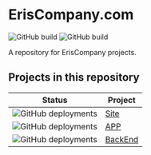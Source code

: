 # ErisCompany.com

![GitHub build](https://img.shields.io/badge/ErisCompany-Official-brightgreen)
![GitHub build](https://img.shields.io/badge/Site-Success-brightgreen)

 A repository for ErisCompany projects.



 ## **Projects in this repository**

 | Status | Project |
| --- | --- |
| ![GitHub deployments](https://img.shields.io/badge/Next-Success-brightgreen) | [Site](https://eriscompany.glitch.me)  |
| ![GitHub deployments](https://img.shields.io/badge/Expo-Working-blue) | [APP](https://Expo.com) |
| ![GitHub deployments](https://img.shields.io/badge/Mysql-OFF-red) | [BackEnd](https://PhpMyAdmin) |
